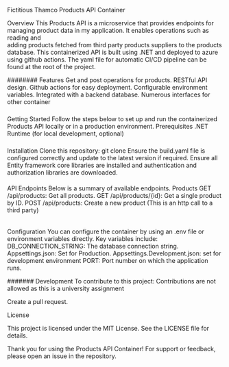 Fictitious Thamco Products API Container

Overview
This Products API is a microservice that provides endpoints for managing product data in my application. It enables operations such as reading and  
adding products fetched from third party products suppliers  to the products database. This containerized API is built using .NET and deployed to azure using github actions.
The yaml file for automatic CI/CD pipeline can be found at the root of the project.

########
Features
Get and post operations for products.
RESTful API design.
Github actions for easy deployment.
Configurable environment variables.
Integrated with a backend database.
Numerous interfaces for  other container

#####
Getting Started
Follow the steps below to set up and run the containerized Products API locally or in a production environment.
Prerequisites
.NET Runtime (for local development, optional)

###
Installation
Clone this repository:
git clone <repository-url>
Ensure the build.yaml file is configured correctly and update to the latest version if required.
Ensure all Entity framework core libraries are installed and authentication and authorization libraries are downloaded.

####
API Endpoints
Below is a summary of available endpoints.
Products
GET /api/products: Get all products.
GET /api/products/{id}: Get a single product by ID.
POST /api/products: Create a new product (This is an http call to a third party)

######
Configuration
You can configure the container by using an .env file or environment variables directly. Key variables include:
DB_CONNECTION_STRING: The database connection string.
Appsettings.json: Set for Production.
Appsettings.Development.json: set for development environment
PORT: Port number on which the application runs.

#######
Development
To contribute to this project: Contributions are not allowed as this is a university assignment


Create a pull request.

License

This project is licensed under the MIT License. See the LICENSE file for details.

Thank you for using the Products API Container! For support or feedback, please open an issue in the repository.
